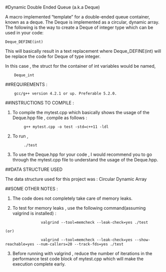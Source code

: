 #Dynamic Double Ended Queue (a.k.a Deque)

A macro implemented “template” for a double-ended queue container,
known as a deque.
The Deque is implemented as a circular, dynamic array.
The following is the way to create a Deque of integer type which can be
used in your code:

```
Deque_DEFINE(int)
```

This will basically result in a text replacement where
Deque_DEFINE(int) will be replace the code for Deque of type integer.

In this case , the struct for the container of int variables would be named, 
```
	Deque_int
```

##REQUIREMENTS :
```
	gcc/g++ version 4.2.1 or up. Preferable 5.2.0.
```


##INSTRUCTIONS TO COMPILE :

1. To compile the mytest.cpp which basically shows the usage of the Deque.hpp file , compile as follows :

			g++ mytest.cpp -o test -std=c++11 -ldl

2. To run ,

		    ./test

3. To use the Deque.hpp for your code , I would recommend you to go through the mytest.cpp file to understand the 
   usage of the Deque.hpp.


##DATA STRUCTURE USED

The data structure used for this project was : Circular Dynamic Array


##SOME OTHER NOTES :

1. The code does not completely take care of memory leaks.

2. To test for memory leaks , use the following command(assuming valgrind is installed) :
```
				valgrind --tool=memcheck --leak-check=yes ./test
```
	(or)
```
				valgrind --tool=memcheck --leak-check=yes --show-reachable=yes --num-callers=20 --track-fds=yes ./test
```
3. Before running with valgrind , reduce the number of iterations in the performance test code block of mytest.cpp which will make
   the execution complete early.
